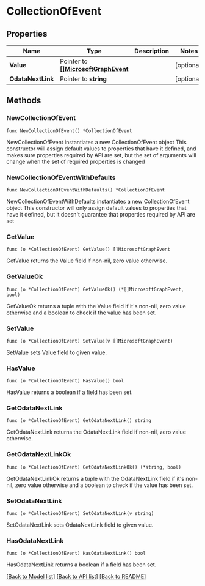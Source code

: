 # CollectionOfEvent

## Properties

Name | Type | Description | Notes
------------ | ------------- | ------------- | -------------
**Value** | Pointer to [**[]MicrosoftGraphEvent**](MicrosoftGraphEvent.md) |  | [optional] 
**OdataNextLink** | Pointer to **string** |  | [optional] 

## Methods

### NewCollectionOfEvent

`func NewCollectionOfEvent() *CollectionOfEvent`

NewCollectionOfEvent instantiates a new CollectionOfEvent object
This constructor will assign default values to properties that have it defined,
and makes sure properties required by API are set, but the set of arguments
will change when the set of required properties is changed

### NewCollectionOfEventWithDefaults

`func NewCollectionOfEventWithDefaults() *CollectionOfEvent`

NewCollectionOfEventWithDefaults instantiates a new CollectionOfEvent object
This constructor will only assign default values to properties that have it defined,
but it doesn't guarantee that properties required by API are set

### GetValue

`func (o *CollectionOfEvent) GetValue() []MicrosoftGraphEvent`

GetValue returns the Value field if non-nil, zero value otherwise.

### GetValueOk

`func (o *CollectionOfEvent) GetValueOk() (*[]MicrosoftGraphEvent, bool)`

GetValueOk returns a tuple with the Value field if it's non-nil, zero value otherwise
and a boolean to check if the value has been set.

### SetValue

`func (o *CollectionOfEvent) SetValue(v []MicrosoftGraphEvent)`

SetValue sets Value field to given value.

### HasValue

`func (o *CollectionOfEvent) HasValue() bool`

HasValue returns a boolean if a field has been set.

### GetOdataNextLink

`func (o *CollectionOfEvent) GetOdataNextLink() string`

GetOdataNextLink returns the OdataNextLink field if non-nil, zero value otherwise.

### GetOdataNextLinkOk

`func (o *CollectionOfEvent) GetOdataNextLinkOk() (*string, bool)`

GetOdataNextLinkOk returns a tuple with the OdataNextLink field if it's non-nil, zero value otherwise
and a boolean to check if the value has been set.

### SetOdataNextLink

`func (o *CollectionOfEvent) SetOdataNextLink(v string)`

SetOdataNextLink sets OdataNextLink field to given value.

### HasOdataNextLink

`func (o *CollectionOfEvent) HasOdataNextLink() bool`

HasOdataNextLink returns a boolean if a field has been set.


[[Back to Model list]](../README.md#documentation-for-models) [[Back to API list]](../README.md#documentation-for-api-endpoints) [[Back to README]](../README.md)


